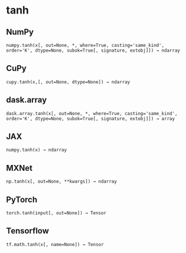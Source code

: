 # tanh

## NumPy

```
numpy.tanh(x[, out=None, *, where=True, casting='same_kind', order='K', dtype=None, subok=True[, signature, extobj]]) → ndarray
```

## CuPy

```
cupy.tanh(x,[, out=None, dtype=None]) → ndarray
```

## dask.array

```
dask.array.tanh(x[, out=None, *, where=True, casting='same_kind', order='K', dtype=None, subok=True[, signature, extobj]]) → array
```

## JAX

```
numpy.tanh(x) → ndarray
```

## MXNet

```
np.tanh(x[, out=None, **kwargs]) → ndarray
```

## PyTorch

```
torch.tanh(input[, out=None]) → Tensor
```

## Tensorflow

```
tf.math.tanh(x[, name=None]) → Tensor
```
